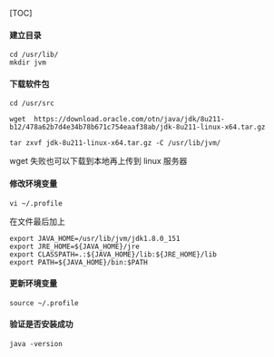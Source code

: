 [TOC]

####  建立目录

```shell
cd /usr/lib/
mkdir jvm
```

#### 下载软件包

```shell
cd /usr/src

wget  https://download.oracle.com/otn/java/jdk/8u211-b12/478a62b7d4e34b78b671c754eaaf38ab/jdk-8u211-linux-x64.tar.gz

tar zxvf jdk-8u211-linux-x64.tar.gz -C /usr/lib/jvm/
```

wget 失败也可以下载到本地再上传到 linux 服务器

#### 修改环境变量

```shell
vi ~/.profile
```

在文件最后加上

```shell
export JAVA_HOME=/usr/lib/jvm/jdk1.8.0_151
export JRE_HOME=${JAVA_HOME}/jre
export CLASSPATH=.:${JAVA_HOME}/lib:${JRE_HOME}/lib
export PATH=${JAVA_HOME}/bin:$PATH
```

#### 更新环境变量

```shell
source ~/.profile
```

#### 验证是否安装成功

```shell
java -version
```
